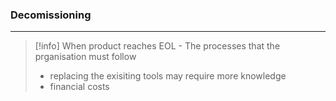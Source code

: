 ### Decomissioning
---
>[!info]
>When product reaches EOL - The processes that the prganisation must follow 
>- replacing the exisiting tools may require more knowledge 
>- financial costs 